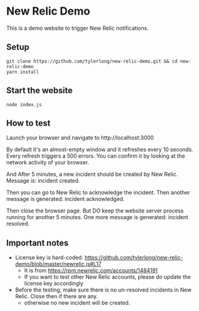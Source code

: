 # New Relic Demo

This is a demo website to trigger New Relic notifications.


## Setup

```
git clone https://github.com/tylerlong/new-relic-demo.git && cd new-relic-demo
yarn install
```


## Start the website

```
node index.js
```


## How to test

Launch your browser and navigate to http://localhost:3000

By default it's an almost-empty window and it refreshes every 10 seconds. Every refresh triggers a 500 errors.
You can confirm it by looking at the network activity of your browser.

And After 5 minutes, a new incident should be created by New Relic. Message is: incident created.

Then you can go to New Relic to acknowledge the incident. Then another message is generated: incident acknowledged.

Then close the browser page. But DO keep the website server process running for another 5 minutes. One more message is generated: incident resolved.


## Important notes

- License key is hard-coded: https://github.com/tylerlong/new-relic-demo/blob/master/newrelic.js#L17
    - It is from https://rpm.newrelic.com/accounts/1484191
    - If you want to test other New Relic accounts, please do update the license key accordingly
- Before the testing, make sure there is no un-resolved incidents in New Relic. Close then if there are any.
    - otherwise no new incident will be created.
